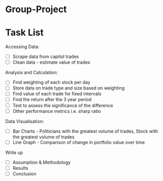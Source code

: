 # Group-Project

# Task List

Accessing Data:
- [ ] Scrape data from capitol trades
- [ ] Clean data - estimate value of trades

Analysis and Calculation:
- [ ] Find weighting of each stock per day
- [ ] Store data on trade type and size based on weighting
- [ ] Find value of each trade for fixed intervals
- [ ] Find the return after the 3 year period
- [ ] Test to assess the significance of the difference
- [ ] Other performance metrics i.e. sharp ratio

Data Visualisation:
- [ ] Bar Charts - Politicians with the greatest volume of trades, Stock with the greatest volume of trades
- [ ] Line Graph - Comparison of change in portfolio value over time

Write up
- [ ] Assumption & Methodology
- [ ] Results
- [ ] Conclusion
